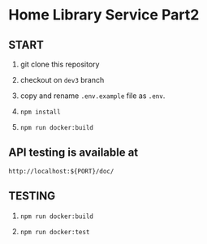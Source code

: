 # Home Library Service Part2

## START

1. git clone this repository

2. checkout on `dev3` branch

3. copy and rename `.env.example` file as `.env`.

4. `npm install`

5. `npm run docker:build`

## API testing is available at

`http://localhost:${PORT}/doc/`

## TESTING 

1. `npm run docker:build`

2. `npm run docker:test`